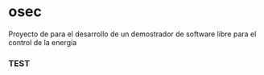 # osec
Proyecto de para el desarrollo de un demostrador de software libre para el control de la energía
### TEST
